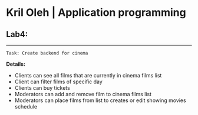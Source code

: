 # Kril Oleh | Application programming
<h2> Lab4: </h2>

<hr>

    Task: Create backend for cinema

<strong> Details: </strong>
<ul>
    <li>Clients can see all films that are currently in cinema films list</li>
    <li>Client can filter films of specific day</li>
    <li>Clients can buy tickets</li>
    <li>Moderators can add and remove film to cinema films list</li>
    <li>Moderators can place films from list to creates or edit showing movies schedule</li>
</ul>

    





